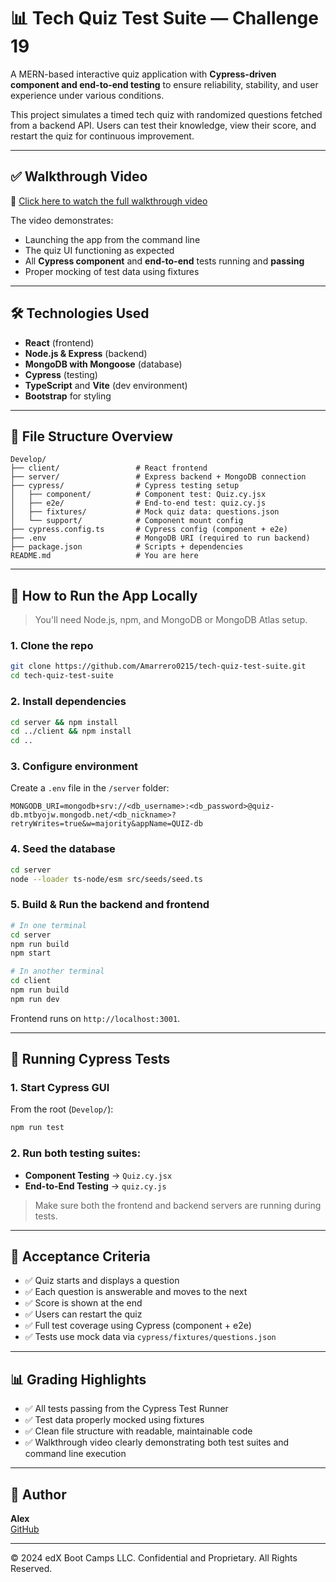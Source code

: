 # 📊 Tech Quiz Test Suite — Challenge 19

A MERN-based interactive quiz application with **Cypress-driven component and end-to-end testing** to ensure reliability, stability, and user experience under various conditions.

This project simulates a timed tech quiz with randomized questions fetched from a backend API. Users can test their knowledge, view their score, and restart the quiz for continuous improvement.

---

## ✅ Walkthrough Video

🎥 [Click here to watch the full walkthrough video](./Assets/videos/SmallCypressTestWalkthroughFile.mp4)

The video demonstrates:

- Launching the app from the command line
- The quiz UI functioning as expected
- All **Cypress component** and **end-to-end** tests running and **passing**
- Proper mocking of test data using fixtures

---

## 🛠️ Technologies Used

- **React** (frontend)
- **Node.js & Express** (backend)
- **MongoDB with Mongoose** (database)
- **Cypress** (testing)
- **TypeScript** and **Vite** (dev environment)
- **Bootstrap** for styling

---

## 📂 File Structure Overview

```
Develop/
├── client/                 # React frontend
├── server/                 # Express backend + MongoDB connection
├── cypress/                # Cypress testing setup
│   ├── component/          # Component test: Quiz.cy.jsx
│   ├── e2e/                # End-to-end test: quiz.cy.js
│   ├── fixtures/           # Mock quiz data: questions.json
│   └── support/            # Component mount config
├── cypress.config.ts       # Cypress config (component + e2e)
├── .env                    # MongoDB URI (required to run backend)
├── package.json            # Scripts + dependencies
README.md                   # You are here
```

---

## 🚀 How to Run the App Locally

> You'll need Node.js, npm, and MongoDB or MongoDB Atlas setup.

### 1. Clone the repo

```bash
git clone https://github.com/Amarrero0215/tech-quiz-test-suite.git
cd tech-quiz-test-suite
```

### 2. Install dependencies

```bash
cd server && npm install
cd ../client && npm install
cd ..
```

### 3. Configure environment

Create a `.env` file in the `/server` folder:

```env
MONGODB_URI=mongodb+srv://<db_username>:<db_password>@quiz-db.mtbyojw.mongodb.net/<db_nickname>?retryWrites=true&w=majority&appName=QUIZ-db
```

### 4. Seed the database

```bash
cd server
node --loader ts-node/esm src/seeds/seed.ts
```

### 5. Build & Run the backend and frontend

```bash
# In one terminal
cd server
npm run build
npm start

# In another terminal
cd client
npm run build
npm run dev
```

Frontend runs on `http://localhost:3001`.

---

## 🧪 Running Cypress Tests

### 1. Start Cypress GUI

From the root (`Develop/`):

```bash
npm run test
```

### 2. Run both testing suites:

- **Component Testing** → `Quiz.cy.jsx`
- **End-to-End Testing** → `quiz.cy.js`

> Make sure both the frontend and backend servers are running during tests.

---

## 📌 Acceptance Criteria

- ✅ Quiz starts and displays a question
- ✅ Each question is answerable and moves to the next
- ✅ Score is shown at the end
- ✅ Users can restart the quiz
- ✅ Full test coverage using Cypress (component + e2e)
- ✅ Tests use mock data via `cypress/fixtures/questions.json`

---

## 📊 Grading Highlights

- ✅ All tests passing from the Cypress Test Runner
- ✅ Test data properly mocked using fixtures
- ✅ Clean file structure with readable, maintainable code
- ✅ Walkthrough video clearly demonstrating both test suites and command line execution

---

## 💬 Author

**Alex**  
[GitHub](https://github.com/Amarrero0215)

---

© 2024 edX Boot Camps LLC. Confidential and Proprietary. All Rights Reserved.

